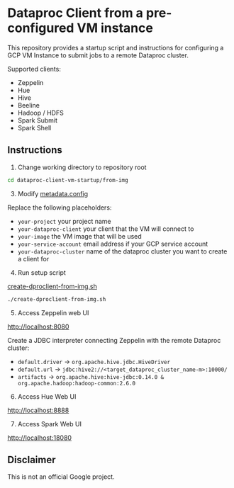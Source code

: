 # Dataproc Client from a pre-configured VM instance

This repository provides a startup script and instructions for configuring a GCP VM Instance to submit jobs to a remote Dataproc cluster.

Supported clients:
* Zeppelin
* Hue
* Hive
* Beeline
* Hadoop / HDFS
* Spark Submit
* Spark Shell


## Instructions


1. Change working directory to repository root

```sh
cd dataproc-client-vm-startup/from-img
```


3. Modify [metadata.config](metadata.config)

Replace the following placeholders:

* `your-project` your project name
* `your-dataproc-client` your client that the VM will connect to
* `your-image` the VM image that will be used
* `your-service-account` email address if your GCP service account
* `your-dataproc-cluster` name of the dataproc cluster you want to create a client for


4. Run setup script

[create-dproclient-from-img.sh](create-dproclient-from-img.sh)

```sh
./create-dproclient-from-img.sh
```


5. Access Zeppelin web UI

[http://localhost:8080](http://localhost:8080)

Create a JDBC interpreter connecting Zeppelin with the remote Dataproc cluster:

- `default.driver` -> `org.apache.hive.jdbc.HiveDriver`
- `default.url` -> `jdbc:hive2://<target_dataproc_cluster_name-m>:10000/`
- `artifacts` -> `org.apache.hive:hive-jdbc:0.14.0 & org.apache.hadoop:hadoop-common:2.6.0`


6. Access Hue Web UI

[http://localhost:8888](http://localhost:8888)


7. Access Spark Web UI

[http://localhost:18080](http://localhost:18080)



## Disclaimer

This is not an official Google project.
